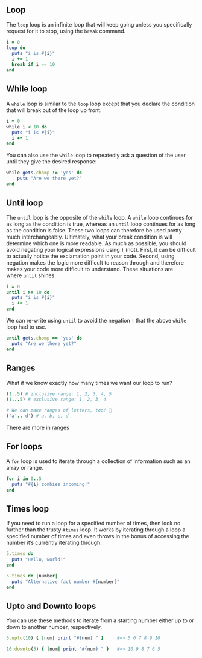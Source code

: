 ## Loop
The `loop` loop is an infinite loop that will keep going unless you specifically request for it to stop, using the `break` command.
```ruby
i = 0
loop do
  puts "i is #{i}"
  i += 1
  break if i == 10
end
```

## While loop
A `while` loop is similar to the `loop` loop except that you declare the condition that will break out of the loop up front.
```ruby
i = 0
while i < 10 do
  puts "i is #{i}"
  i += 1
end
```

You can also use the `while` loop to repeatedly ask a question of the user until they give the desired response:
```ruby
while gets.chomp != 'yes' do
	puts "Are we there yet?"
end
```
## Until loop
The `until` loop is the opposite of the `while` loop. A `while` loop continues for as long as the condition is true, whereas an `until` loop continues for as long as the condition is false. These two loops can therefore be used pretty much interchangeably. Ultimately, what your break condition is will determine which one is more readable.
As much as possible, you should avoid negating your logical expressions using `!` (not). First, it can be difficult to actually notice the exclamation point in your code. Second, using negation makes the logic more difficult to reason through and therefore makes your code more difficult to understand. These situations are where `until` shines.
```ruby
i = 0
until i >= 10 do
  puts "i is #{i}"
  i += 1
end
```

We can re-write using `until` to avoid the negation `!` that the above `while` loop had to use.
```ruby
until gets.chomp == 'yes' do
  puts "Are we there yet?"
end
```

## Ranges
What if we know exactly how many times we want our loop to run?
```ruby
(1..5) # inclusive range: 1, 2, 3, 4, 5
(1...5) # exclusive range: 1, 2, 3, 4

# We can make ranges of letters, too! 🤯
('a'..'d') # a, b, c, d
```
There are more in [ranges](https://docs.ruby-lang.org/en/3.3/Range.html)

## For loops
A `for` loop is used to iterate through a collection of information such as an array or range.
```ruby
for i in 0..5
  puts "#{i} zombies incoming!"
end
```

## Times loop
If you need to run a loop for a specified number of times, then look no further than the trusty `#times` loop. It works by iterating through a loop a specified number of times and even throws in the bonus of accessing the number it’s currently iterating through.
```ruby
5.times do
  puts "Hello, world!"
end

5.times do |number|
  puts "Alternative fact number #{number}"
end
```

## Upto and Downto loops
You can use these methods to iterate from a starting number either up to or down to another number, respectively.
```ruby
5.upto(10) { |num| print "#{num} " }     #=> 5 6 7 8 9 10

10.downto(5) { |num| print "#{num} " }   #=> 10 9 8 7 6 5
```

